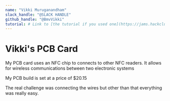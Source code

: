 ```yaml
---
name: "Vikki Muruganandham"
slack_handle: "@SLACK HANDLE"
github_handle: "@BmvVikki"
tutorial: # Link to [the tutorial if you used one](https://jams.hackclub.com/jam/hacker-card)
--- 
```


# Vikki's PCB Card

<!-- Describe your board in 2-3 sentences. What are you making? What will it do? -->
My PCB card uses an NFC chip to connects to other NFC readers. It allows for wireless communications between two electronic systems
<!-- How much is it going to cost? -->
My PCB build is set at a price of $20.15
<!-- Tell us a little bit about your design process. What were some challenges? What helped? ***Totally optional*** -->
The real challenge was connecting the wires but other than that everything was really easy.
